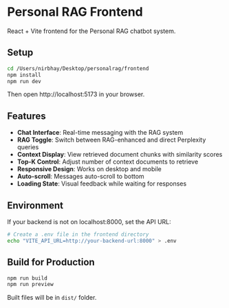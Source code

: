 # Personal RAG Frontend

React + Vite frontend for the Personal RAG chatbot system.

## Setup

```bash
cd /Users/nirbhay/Desktop/personalrag/frontend
npm install
npm run dev
```

Then open http://localhost:5173 in your browser.

## Features

- **Chat Interface**: Real-time messaging with the RAG system
- **RAG Toggle**: Switch between RAG-enhanced and direct Perplexity queries
- **Context Display**: View retrieved document chunks with similarity scores
- **Top-K Control**: Adjust number of context documents to retrieve
- **Responsive Design**: Works on desktop and mobile
- **Auto-scroll**: Messages auto-scroll to bottom
- **Loading State**: Visual feedback while waiting for responses

## Environment

If your backend is not on localhost:8000, set the API URL:

```bash
# Create a .env file in the frontend directory
echo "VITE_API_URL=http://your-backend-url:8000" > .env
```

## Build for Production

```bash
npm run build
npm run preview
```

Built files will be in `dist/` folder.
